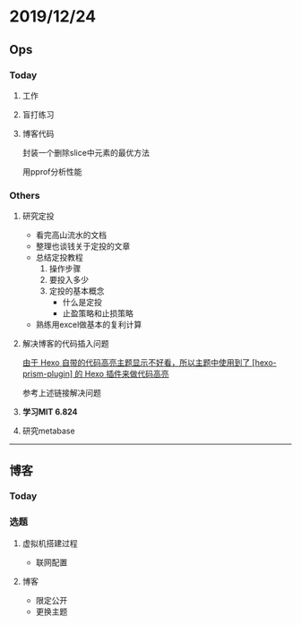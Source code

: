 # 2019/12/24



## Ops

### Today

1. 工作

2. 盲打练习

3. 博客代码

   封装一个删除slice中元素的最优方法

   用pprof分析性能

   

### Others

1. 研究定投

   + 看完高山流水的文档
   + 整理也谈钱关于定投的文章
   + 总结定投教程
     1. 操作步骤
     2. 要投入多少
     3. 定投的基本概念
        + 什么是定投
        + 止盈策略和止损策略
   + 熟练用excel做基本的复利计算

2. 解决博客的代码插入问题

   [由于 Hexo 自带的代码高亮主题显示不好看，所以主题中使用到了 [hexo-prism-plugin] 的 Hexo 插件来做代码高亮](https://blinkfox.github.io/2018/09/28/qian-duan/hexo-bo-ke-zhu-ti-zhi-hexo-theme-matery-de-jie-shao/#toc-heading-10)

   参考上述链接解决问题

3. **学习MIT 6.824**

4. 研究metabase









---

## 博客

### Today



### 选题

1. 虚拟机搭建过程

   + 联网配置

2. 博客

   + 限定公开
   + 更换主题

   